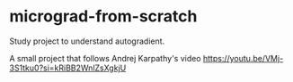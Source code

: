 # micrograd-from-scratch
Study project to understand autogradient.

A small project that follows Andrej Karpathy's video https://youtu.be/VMj-3S1tku0?si=kRiBB2WnlZsXgkjU

